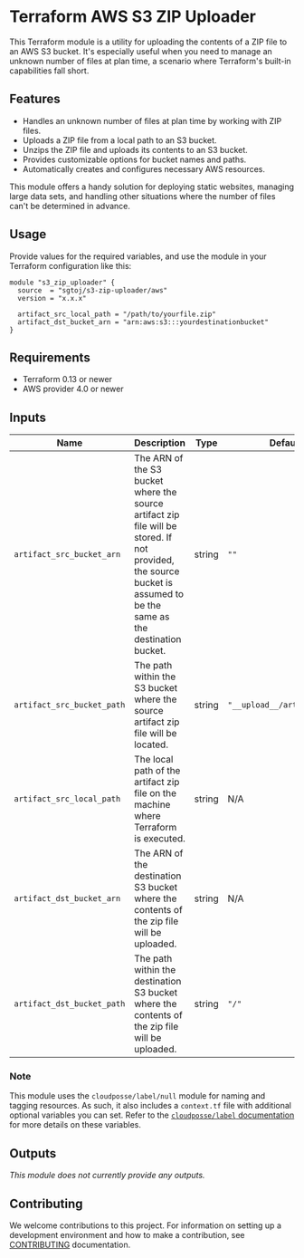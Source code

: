# Terraform AWS S3 ZIP Uploader

This Terraform module is a utility for uploading the contents of a ZIP file to
an AWS S3 bucket. It's especially useful when you need to manage an unknown
number of files at plan time, a scenario where Terraform's built-in capabilities
fall short.

## Features

- Handles an unknown number of files at plan time by working with ZIP files.
- Uploads a ZIP file from a local path to an S3 bucket.
- Unzips the ZIP file and uploads its contents to an S3 bucket.
- Provides customizable options for bucket names and paths.
- Automatically creates and configures necessary AWS resources.

This module offers a handy solution for deploying static websites, managing
large data sets, and handling other situations where the number of files can't
be determined in advance.

## Usage

Provide values for the required variables, and use the module in your Terraform
configuration like this:

```hcl
module "s3_zip_uploader" {
  source  = "sgtoj/s3-zip-uploader/aws"
  version = "x.x.x"

  artifact_src_local_path = "/path/to/yourfile.zip"
  artifact_dst_bucket_arn = "arn:aws:s3:::yourdestinationbucket"
}
```

## Requirements

- Terraform 0.13 or newer
- AWS provider 4.0 or newer

## Inputs

| Name                       | Description                                                                                                                                                         | Type   | Default                     | Required |
|----------------------------|---------------------------------------------------------------------------------------------------------------------------------------------------------------------|--------|-----------------------------|----------|
| `artifact_src_bucket_arn`  | The ARN of the S3 bucket where the source artifact zip file will be stored. If not provided, the source bucket is assumed to be the same as the destination bucket. | string | `""`                        | No       |
| `artifact_src_bucket_path` | The path within the S3 bucket where the source artifact zip file will be located.                                                                                   | string | `"__upload__/artifact.zip"` | No       |
| `artifact_src_local_path`  | The local path of the artifact zip file on the machine where Terraform is executed.                                                                                 | string | N/A                         | Yes      |
| `artifact_dst_bucket_arn`  | The ARN of the destination S3 bucket where the contents of the zip file will be uploaded.                                                                           | string | N/A                         | Yes      |
| `artifact_dst_bucket_path` | The path within the destination S3 bucket where the contents of the zip file will be uploaded.                                                                      | string | `"/"`                       | No       |

### Note

This module uses the `cloudposse/label/null` module for naming and tagging
resources. As such, it also includes a `context.tf` file with additional
optional variables you can set. Refer to the [`cloudposse/label` documentation](https://registry.terraform.io/modules/cloudposse/label/null/latest)
for more details on these variables.

## Outputs

_This module does not currently provide any outputs._

## Contributing

We welcome contributions to this project. For information on setting up a
development environment and how to make a contribution, see [CONTRIBUTING](./CONTRIBUTING.md)
documentation.
